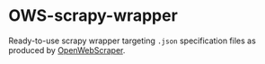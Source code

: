 # OWS-scrapy-wrapper
Ready-to-use scrapy wrapper targeting ```.json``` specification files as 
produced by [OpenWebScraper](https://github.com/MaxPensel/OpenWebScraper).
